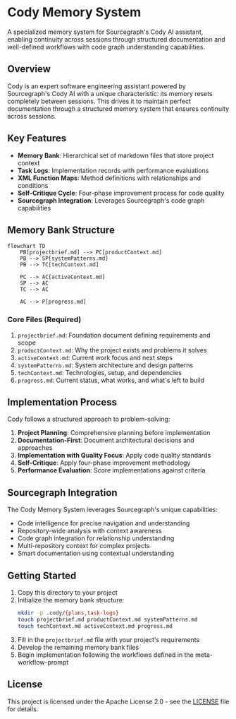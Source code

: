 # Cody Memory System

A specialized memory system for Sourcegraph's Cody AI assistant, enabling continuity across sessions through structured documentation and well-defined workflows with code graph understanding capabilities.

## Overview

Cody is an expert software engineering assistant powered by Sourcegraph's Cody AI with a unique characteristic: its memory resets completely between sessions. This drives it to maintain perfect documentation through a structured memory system that ensures continuity across sessions.

## Key Features

- **Memory Bank**: Hierarchical set of markdown files that store project context
- **Task Logs**: Implementation records with performance evaluations
- **XML Function Maps**: Method definitions with relationships and conditions
- **Self-Critique Cycle**: Four-phase improvement process for code quality
- **Sourcegraph Integration**: Leverages Sourcegraph's code graph capabilities

## Memory Bank Structure

```mermaid
flowchart TD
    PB[projectbrief.md] --> PC[productContext.md]
    PB --> SP[systemPatterns.md]
    PB --> TC[techContext.md]
    
    PC --> AC[activeContext.md]
    SP --> AC
    TC --> AC
    
    AC --> P[progress.md]
```

### Core Files (Required)

1. `projectbrief.md`: Foundation document defining requirements and scope
2. `productContext.md`: Why the project exists and problems it solves
3. `activeContext.md`: Current work focus and next steps
4. `systemPatterns.md`: System architecture and design patterns
5. `techContext.md`: Technologies, setup, and dependencies
6. `progress.md`: Current status, what works, and what's left to build

## Implementation Process

Cody follows a structured approach to problem-solving:

1. **Project Planning**: Comprehensive planning before implementation
2. **Documentation-First**: Document architectural decisions and approaches
3. **Implementation with Quality Focus**: Apply code quality standards
4. **Self-Critique**: Apply four-phase improvement methodology
5. **Performance Evaluation**: Score implementations against criteria

## Sourcegraph Integration

The Cody Memory System leverages Sourcegraph's unique capabilities:

- Code intelligence for precise navigation and understanding
- Repository-wide analysis with context awareness
- Code graph integration for relationship understanding
- Multi-repository context for complex projects
- Smart documentation using contextual understanding

## Getting Started

1. Copy this directory to your project
2. Initialize the memory bank structure:
   ```bash
   mkdir -p .cody/{plans,task-logs}
   touch projectbrief.md productContext.md systemPatterns.md
   touch techContext.md activeContext.md progress.md
   ```
3. Fill in the `projectbrief.md` file with your project's requirements
4. Develop the remaining memory bank files
5. Begin implementation following the workflows defined in the meta-workflow-prompt

## License

This project is licensed under the Apache License 2.0 - see the [LICENSE](../LICENSE) file for details.
